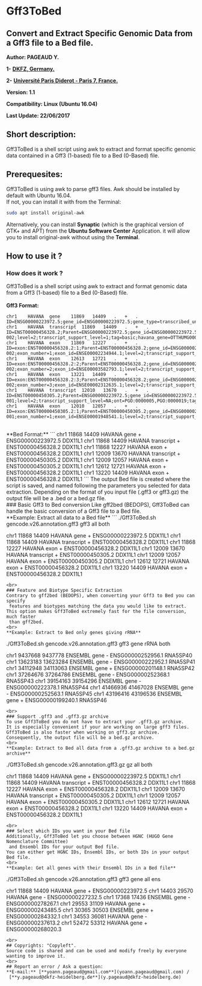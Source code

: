 # Gff3ToBed
## Convert and Extract Specific Genomic Data from a Gff3 file to a Bed file.

**Author: PAGEAUD Y.**

**1-** [**DKFZ, Germany.**](http://www.dkfz.de/)

**2-** [**Université Paris Diderot - Paris 7, France.**](http://www.univ-paris-diderot.fr/) 
 
**Version: 1.1**

**Compatibility: Linux (Ubuntu 16.04)**

**Last Update: 22/06/2017**

## Short description:
Gff3ToBed is a shell script using awk to extract and format specific genomic
 data contained in a Gff3 (1-based) file to a Bed (0-Based) file.  

## Prerequesites:
Gff3ToBed is using awk to parse gff3 files.
Awk should be installed by default with Ubuntu 16.04.  
If not, you can install it with from the Terminal:

```bash
sudo apt install original-awk
```

Alternatively, you can install **Synaptic** (which is the graphical version of
 GTK+ and APT) from the **Ubuntu Software Center** Application. it will allow
 you to install original-awk without using the **Terminal**.  

## How to use it ?
### How does it work ? 
Gff3ToBed is a shell script using awk to extract and format genomic data from a
 Gff3 (1-based) file to a Bed (0-Based) file.  
<br>
**Gff3 Format:**
```
chr1	HAVANA	gene	11869	14409	.	+	.	ID=ENSG00000223972.5;gene_id=ENSG00000223972.5;gene_type=transcribed_unprocessed_pseudogene;gene_name=DDX11L1;level=2;havana_gene=OTTHUMG00000000961.2
chr1	HAVANA	transcript	11869	14409	.	+	.	ID=ENST00000456328.2;Parent=ENSG00000223972.5;gene_id=ENSG00000223972.5;transcript_id=ENST00000456328.2;gene_type=transcribed_unprocessed_pseudogene;gene_name=DDX11L1;transcript_type=processed_transcript;transcript_name=DDX11L1-002;level=2;transcript_support_level=1;tag=basic;havana_gene=OTTHUMG00000000961.2;havana_transcript=OTTHUMT00000362751.1
chr1	HAVANA	exon	11869	12227	.	+	.	ID=exon:ENST00000456328.2:1;Parent=ENST00000456328.2;gene_id=ENSG00000223972.5;transcript_id=ENST00000456328.2;gene_type=transcribed_unprocessed_pseudogene;gene_name=DDX11L1;transcript_type=processed_transcript;transcript_name=DDX11L1-002;exon_number=1;exon_id=ENSE00002234944.1;level=2;transcript_support_level=1;tag=basic;havana_gene=OTTHUMG00000000961.2;havana_transcript=OTTHUMT00000362751.1
chr1	HAVANA	exon	12613	12721	.	+	.	ID=exon:ENST00000456328.2:2;Parent=ENST00000456328.2;gene_id=ENSG00000223972.5;transcript_id=ENST00000456328.2;gene_type=transcribed_unprocessed_pseudogene;gene_name=DDX11L1;transcript_type=processed_transcript;transcript_name=DDX11L1-002;exon_number=2;exon_id=ENSE00003582793.1;level=2;transcript_support_level=1;tag=basic;havana_gene=OTTHUMG00000000961.2;havana_transcript=OTTHUMT00000362751.1
chr1	HAVANA	exon	13221	14409	.	+	.	ID=exon:ENST00000456328.2:3;Parent=ENST00000456328.2;gene_id=ENSG00000223972.5;transcript_id=ENST00000456328.2;gene_type=transcribed_unprocessed_pseudogene;gene_name=DDX11L1;transcript_type=processed_transcript;transcript_name=DDX11L1-002;exon_number=3;exon_id=ENSE00002312635.1;level=2;transcript_support_level=1;tag=basic;havana_gene=OTTHUMG00000000961.2;havana_transcript=OTTHUMT00000362751.1
chr1	HAVANA	transcript	12010	13670	.	+	.	ID=ENST00000450305.2;Parent=ENSG00000223972.5;gene_id=ENSG00000223972.5;transcript_id=ENST00000450305.2;gene_type=transcribed_unprocessed_pseudogene;gene_name=DDX11L1;transcript_type=transcribed_unprocessed_pseudogene;transcript_name=DDX11L1-001;level=2;transcript_support_level=NA;ont=PGO:0000005,PGO:0000019;tag=basic;havana_gene=OTTHUMG00000000961.2;havana_transcript=OTTHUMT00000002844.2
chr1	HAVANA	exon	12010	12057	.	+	.	ID=exon:ENST00000450305.2:1;Parent=ENST00000450305.2;gene_id=ENSG00000223972.5;transcript_id=ENST00000450305.2;gene_type=transcribed_unprocessed_pseudogene;gene_name=DDX11L1;transcript_type=transcribed_unprocessed_pseudogene;transcript_name=DDX11L1-001;exon_number=1;exon_id=ENSE00001948541.1;level=2;transcript_support_level=NA;ont=PGO:0000005,PGO:0000019;tag=basic;havana_gene=OTTHUMG00000000961.2;havana_transcript=OTTHUMT00000002844.2
```
<br>
**Bed Format:**
```
chr1	11868	14409	HAVANA	gene	+	ENSG00000223972.5	DDX11L1
chr1	11868	14409	HAVANA	transcript	+	ENST00000456328.2	DDX11L1
chr1	11868	12227	HAVANA	exon	+	ENST00000456328.2	DDX11L1
chr1	12009	13670	HAVANA	transcript	+	ENST00000450305.2	DDX11L1
chr1	12009	12057	HAVANA	exon	+	ENST00000450305.2	DDX11L1
chr1	12612	12721	HAVANA	exon	+	ENST00000456328.2	DDX11L1
chr1	13220	14409	HAVANA	exon	+	ENST00000456328.2	DDX11L1
```
The output Bed file is created where the script is saved, and named following
 the parameters you selected for data extraction.  
Depending on the format of you input file (.gff3 or gff3.gz) the output file
 will be a .bed or a bed.gz file.  
<br>
### Basic Gff3 to Bed conversion
Like gff2bed (BEDOPS), Gff3ToBed can handle the basic conversion of a Gff3 file
 to a Bed file.  
<br>
**Example: Extract all data to a Bed file**
```
./Gff3ToBed.sh gencode.v26.annotation.gff3 gff3 all both

chr1	11868	14409	HAVANA	gene	+	ENSG00000223972.5	DDX11L1
chr1	11868	14409	HAVANA	transcript	+	ENST00000456328.2	DDX11L1
chr1	11868	12227	HAVANA	exon	+	ENST00000456328.2	DDX11L1
chr1	12009	13670	HAVANA	transcript	+	ENST00000450305.2	DDX11L1
chr1	12009	12057	HAVANA	exon	+	ENST00000450305.2	DDX11L1
chr1	12612	12721	HAVANA	exon	+	ENST00000456328.2	DDX11L1
chr1	13220	14409	HAVANA	exon	+	ENST00000456328.2	DDX11L1
```
<br>
### Feature and Biotype Specific Extraction
Contrary to gff2bed (BEDOPS), when converting your Gff3 to Bed you can specify
 features and biotypes matching the data you would like to extract.  
This option makes Gff3ToBed extremely fast for the file conversion, much faster
 than gff2bed.  
<br>
**Example: Extract to Bed only genes giving rRNA**
```
./Gff3ToBed.sh gencode.v26.annotation.gff3 gff3 gene rRNA both

chr1	9437668	9437778	ENSEMBL	gene	-	ENSG00000252956.1	RNA5SP40
chr1	13623183	13623284	ENSEMBL	gene	-	ENSG00000222952.1	RNA5SP41
chr1	34112948	34113063	ENSEMBL	gene	+	ENSG00000201148.1	RNA5SP42
chr1	37264676	37264786	ENSEMBL	gene	-	ENSG00000252368.1	RNA5SP43
chr1	39154163	39154296	ENSEMBL	gene	-	ENSG00000222378.1	RNA5SP44
chr1	41466936	41467028	ENSEMBL	gene	-	ENSG00000252563.1	RNA5SP45
chr1	43196416	43196536	ENSEMBL	gene	+	ENSG00000199240.1	RNA5SP46
```
<br>
### Support .gff3 and .gff3.gz archive
To use Gff3ToBed you do not have to extract your .gff3.gz archive.  
It is especially convenient if your are working on large gff3 files.  
Gff3ToBed is also faster when working on gff3.gz archive.  
Consequently, the output file will be a bed.gz archive.  
<br>
**Example: Extract to Bed all data from a .gff3.gz archive to a bed.gz archive**
```
./Gff3ToBed.sh gencode.v26.annotation.gff3.gz gz all both

chr1	11868	14409	HAVANA	gene	+	ENSG00000223972.5	DDX11L1
chr1	11868	14409	HAVANA	transcript	+	ENST00000456328.2	DDX11L1
chr1	11868	12227	HAVANA	exon	+	ENST00000456328.2	DDX11L1
chr1	12009	13670	HAVANA	transcript	+	ENST00000450305.2	DDX11L1
chr1	12009	12057	HAVANA	exon	+	ENST00000450305.2	DDX11L1
chr1	12612	12721	HAVANA	exon	+	ENST00000456328.2	DDX11L1
chr1	13220	14409	HAVANA	exon	+	ENST00000456328.2	DDX11L1
```
<br>
### Select which IDs you want in your Bed file
Additionally, Gff3ToBed let you choose between HGNC (HUGO Gene Nomenclature Committee)
 and Ensembl IDs for your output Bed file.  
You can either get HGNC IDs, Ensembl IDs, or both IDs in your output Bed file.  
<br>
**Example: Get all genes with their Ensembl IDs in a Bed file**
```
./Gff3ToBed.sh gencode.v26.annotation.gff3 gff3 gene all ens

chr1	11868	14409	HAVANA	gene	+	ENSG00000223972.5
chr1	14403	29570	HAVANA	gene	-	ENSG00000227232.5
chr1	17368	17436	ENSEMBL	gene	-	ENSG00000278267.1
chr1	29553	31109	HAVANA	gene	+	ENSG00000243485.5
chr1	30365	30503	ENSEMBL	gene	+	ENSG00000284332.1
chr1	34553	36081	HAVANA	gene	-	ENSG00000237613.2
chr1	52472	53312	HAVANA	gene	+	ENSG00000268020.3

```
<br>
## Copyrights: "Copyleft".
Source code is shared and can be used and modify freely by everyone wanting to improve it.  
<br>
## Report an error / Ask a question:
**E-mail:** [**yoann.pageaud@gmail.com**](yoann.pageaud@gmail.com) /
 [**y.pageaud@dkfz-heidelberg.de**](y.pageaud@dkfz-heidelberg.de)
